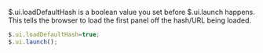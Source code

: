 $.ui.loadDefaultHash is a boolean value you set before $.ui.launch happens.  This tells the browser to load the first panel off the hash/URL being loaded.

```js
$.ui.loadDefaultHash=true;
$.ui.launch();
```
